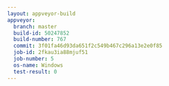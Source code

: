 ```yaml
---
layout: appveyor-build
appveyor:
  branch: master
  build-id: 50247852
  build-number: 767
  commit: 3f01fa46d93da651f2c549b467c296a13e2e0f85
  job-id: 2fkau3ia88mjuf51
  job-number: 5
  os-name: Windows
  test-result: 0
---
```

